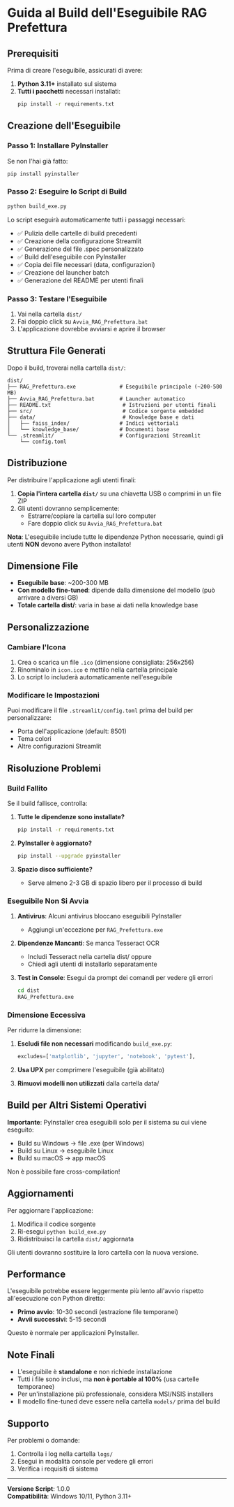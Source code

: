 # Guida al Build dell'Eseguibile RAG Prefettura

## Prerequisiti

Prima di creare l'eseguibile, assicurati di avere:

1. **Python 3.11+** installato sul sistema
2. **Tutti i pacchetti** necessari installati:
   ```bash
   pip install -r requirements.txt
   ```

## Creazione dell'Eseguibile

### Passo 1: Installare PyInstaller

Se non l'hai già fatto:
```bash
pip install pyinstaller
```

### Passo 2: Eseguire lo Script di Build

```bash
python build_exe.py
```

Lo script eseguirà automaticamente tutti i passaggi necessari:
- ✅ Pulizia delle cartelle di build precedenti
- ✅ Creazione della configurazione Streamlit
- ✅ Generazione del file .spec personalizzato
- ✅ Build dell'eseguibile con PyInstaller
- ✅ Copia dei file necessari (data, configurazioni)
- ✅ Creazione del launcher batch
- ✅ Generazione del README per utenti finali

### Passo 3: Testare l'Eseguibile

1. Vai nella cartella `dist/`
2. Fai doppio click su `Avvia_RAG_Prefettura.bat`
3. L'applicazione dovrebbe avviarsi e aprire il browser

## Struttura File Generati

Dopo il build, troverai nella cartella `dist/`:

```
dist/
├── RAG_Prefettura.exe              # Eseguibile principale (~200-500 MB)
├── Avvia_RAG_Prefettura.bat        # Launcher automatico
├── README.txt                       # Istruzioni per utenti finali
├── src/                             # Codice sorgente embedded
├── data/                            # Knowledge base e dati
│   ├── faiss_index/                # Indici vettoriali
│   └── knowledge_base/             # Documenti base
└── .streamlit/                     # Configurazioni Streamlit
    └── config.toml
```

## Distribuzione

Per distribuire l'applicazione agli utenti finali:

1. **Copia l'intera cartella `dist/`** su una chiavetta USB o comprimi in un file ZIP
2. Gli utenti dovranno semplicemente:
   - Estrarre/copiare la cartella sul loro computer
   - Fare doppio click su `Avvia_RAG_Prefettura.bat`

**Nota**: L'eseguibile include tutte le dipendenze Python necessarie, quindi gli utenti **NON** devono avere Python installato!

## Dimensione File

- **Eseguibile base**: ~200-300 MB
- **Con modello fine-tuned**: dipende dalla dimensione del modello (può arrivare a diversi GB)
- **Totale cartella dist/**: varia in base ai dati nella knowledge base

## Personalizzazione

### Cambiare l'Icona

1. Crea o scarica un file `.ico` (dimensione consigliata: 256x256)
2. Rinominalo in `icon.ico` e mettilo nella cartella principale
3. Lo script lo includerà automaticamente nell'eseguibile

### Modificare le Impostazioni

Puoi modificare il file `.streamlit/config.toml` prima del build per personalizzare:
- Porta dell'applicazione (default: 8501)
- Tema colori
- Altre configurazioni Streamlit

## Risoluzione Problemi

### Build Fallito

Se il build fallisce, controlla:

1. **Tutte le dipendenze sono installate?**
   ```bash
   pip install -r requirements.txt
   ```

2. **PyInstaller è aggiornato?**
   ```bash
   pip install --upgrade pyinstaller
   ```

3. **Spazio disco sufficiente?**
   - Serve almeno 2-3 GB di spazio libero per il processo di build

### Eseguibile Non Si Avvia

1. **Antivirus**: Alcuni antivirus bloccano eseguibili PyInstaller
   - Aggiungi un'eccezione per `RAG_Prefettura.exe`

2. **Dipendenze Mancanti**: Se manca Tesseract OCR
   - Includi Tesseract nella cartella dist/ oppure
   - Chiedi agli utenti di installarlo separatamente

3. **Test in Console**: Esegui da prompt dei comandi per vedere gli errori
   ```cmd
   cd dist
   RAG_Prefettura.exe
   ```

### Dimensione Eccessiva

Per ridurre la dimensione:

1. **Escludi file non necessari** modificando `build_exe.py`:
   ```python
   excludes=['matplotlib', 'jupyter', 'notebook', 'pytest'],
   ```

2. **Usa UPX** per comprimere l'eseguibile (già abilitato)

3. **Rimuovi modelli non utilizzati** dalla cartella data/

## Build per Altri Sistemi Operativi

**Importante**: PyInstaller crea eseguibili solo per il sistema su cui viene eseguito:
- Build su Windows → file .exe (per Windows)
- Build su Linux → eseguibile Linux
- Build su macOS → app macOS

Non è possibile fare cross-compilation!

## Aggiornamenti

Per aggiornare l'applicazione:

1. Modifica il codice sorgente
2. Ri-esegui `python build_exe.py`
3. Ridistribuisci la cartella `dist/` aggiornata

Gli utenti dovranno sostituire la loro cartella con la nuova versione.

## Performance

L'eseguibile potrebbe essere leggermente più lento all'avvio rispetto all'esecuzione con Python diretto:
- **Primo avvio**: 10-30 secondi (estrazione file temporanei)
- **Avvii successivi**: 5-15 secondi

Questo è normale per applicazioni PyInstaller.

## Note Finali

- L'eseguibile è **standalone** e non richiede installazione
- Tutti i file sono inclusi, ma **non è portable al 100%** (usa cartelle temporanee)
- Per un'installazione più professionale, considera MSI/NSIS installers
- Il modello fine-tuned deve essere nella cartella `models/` prima del build

## Supporto

Per problemi o domande:
1. Controlla i log nella cartella `logs/`
2. Esegui in modalità console per vedere gli errori
3. Verifica i requisiti di sistema

---

**Versione Script**: 1.0.0  
**Compatibilità**: Windows 10/11, Python 3.11+
